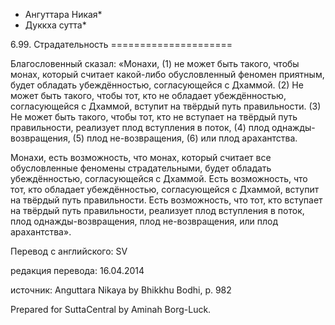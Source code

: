 * Ангуттара Никая*
* Дуккха сутта*

6\.99\. Страдательность
\=\=\=\=\=\=\=\=\=\=\=\=\=\=\=\=\=\=\=\=\=

Благословенный сказал: «Монахи, \(1\) не может быть такого, чтобы монах, который считает какой\-либо обусловленный феномен приятным, будет обладать убеждённостью, согласующейся с Дхаммой\. \(2\) Не может быть такого, чтобы тот, кто не обладает убеждённостью, согласующейся с Дхаммой, вступит на твёрдый путь правильности\. \(3\) Не может быть такого, чтобы тот, кто не вступает на твёрдый путь правильности, реализует плод вступления в поток, \(4\) плод однажды\-возвращения, \(5\) плод не\-возвращения, \(6\) или плод арахантства\.

Монахи, есть возможность, что монах, который считает все обусловленные феномены страдательными, будет обладать убеждённостью, согласующейся с Дхаммой\. Есть возможность, что тот, кто обладает убеждённостью, согласующейся с Дхаммой, вступит на твёрдый путь правильности\. Есть возможность, что тот, кто вступает на твёрдый путь правильности, реализует плод вступления в поток, плод однажды\-возвращения, плод не\-возвращения, или плод арахантства»\.

Перевод с английского: SV

редакция перевода: 16\.04\.2014

источник: Anguttara Nikaya by Bhikkhu Bodhi, p\. 982

Prepared for SuttaCentral by Aminah Borg\-Luck\.
